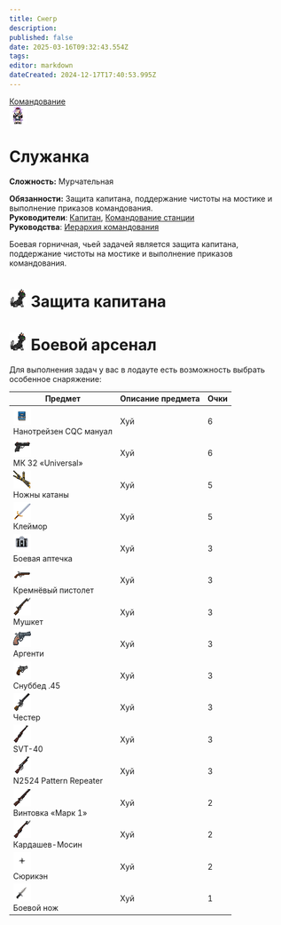 ```yaml
---
title: Снегр
description: 
published: false
date: 2025-03-16T09:32:43.554Z
tags: 
editor: markdown
dateCreated: 2024-12-17T17:40:53.995Z
---
```


<div style="display: flex; justify-content: center;">
  <div class="roles-passport comm">
    <div class="title comm"><a href="/roles/command">Командование</a></div>
    <div>
      <div><div><img src="/roles/maid.png" alt="Мурр...~~"></div></div>
      <div><div>
        <h1>Служанка</h1>
        <p><strong>Сложность:</strong> Мурчательная</p>
        <strong>Обязанности:</strong> Защита капитана, поддержание чистоты на мостике и выполнение приказов командования.<br>
        <b>Руководители</b>: <a href="/roles/captain">Капитан</a>, <a href="/roles/command">Командование станции</a><br>
        <b>Руководства</b>: <a href="/guides/hierarchyofcommand">Иерархия командования</a>
        </div></div>
    </div>
  </div>
</div>

Боевая горничная, чьей задачей является защита капитана, поддержание чистоты на мостике и выполнение приказов командования. 

<h1> <img src="/roles/command/cat48.png"> Защита капитана </h1> 

<h1> <img src="/roles/command/cat48.png"> Боевой арсенал </h1> 

Для выполнения задач у вас в лодауте есть возможность выбрать особенное снаряжение:

<center>
  <table class="maid">
    <thead>
      <tr>
        <th>Предмет</th>
        <th>Описание предмета</th>
        <th>Очки</th>
      </tr>
    </thead>
    <tbody>
      <tr>
        <td><img src="/roles/command/maid/manual_nt.png"><br>Нанотрейзен CQC мануал</td>
        <td>Хуй</td>
        <td>6</td>
      </tr>
      <tr>
        <td><img src="/roles/command/maid/universal.png"><br>МК 32 «Universal»</td>
        <td>Хуй</td>
        <td>6</td>
      </tr>
      <tr>
        <td><img src="/roles/command/maid/sheath-sabre.png"><br>Ножны катаны</td>
        <td>Хуй</td>
        <td>5</td>
      </tr>
      <tr>
        <td><img src="/roles/command/maid/icon.png"><br>Клеймор</td>
        <td>Хуй</td>
        <td>5</td>
      </tr>
      <tr>
        <td><img src="/roles/command/maid/blackkit.png"><br>Боевая аптечка</td>
        <td>Хуй</td>
        <td>3</td>
      </tr>
      <tr>
        <td><img src="/roles/command/maid/flintlock.png"><br>Кремнёвый пистолет</td>
        <td>Хуй</td>
        <td>3</td>
      </tr>
      <tr>
        <td><img src="/roles/command/maid/musket.png"><br>Мушкет</td>
        <td>Хуй</td>
        <td>3</td>
      </tr>
      <tr>
        <td><img src="/roles/command/maid/argenti.png"><br>Аргенти</td>
        <td>Хуй</td>
        <td>3</td>
      </tr>
      <tr>
        <td><img src="/roles/command/maid/webleysnubnose.png"><br>Снуббед .45</td>
        <td>Хуй</td>
        <td>3</td>
      </tr>
      <tr>
        <td><img src="/roles/command/maid/chester.png"><br>Честер</td>
        <td>Хуй</td>
        <td>3</td>
      </tr>
      <tr>
        <td><img src="/roles/command/maid/svt40.png"><br>SVT-40</td>
        <td>Хуй</td>
        <td>3</td>
      </tr>
      <tr>
        <td><img src="/roles/command/maid/repeater.png"><br>N2524 Pattern Repeater</td>
        <td>Хуй</td>
        <td>3</td>
      </tr>
      <tr>
        <td><img src="/roles/command/maid/grand_rifle.png"><br>Винтовка «Марк 1»</td>
        <td>Хуй</td>
        <td>2</td>
      </tr>
      <tr>
        <td><img src="/roles/command/maid/bolt_gun_wood.png"><br>Кардашев-Мосин</td>
        <td>Хуй</td>
        <td>2</td>
      </tr>
      <tr>
        <td><img src="/roles/command/maid/tstar.png"><br>Сюрикэн</td>
        <td>Хуй</td>
        <td>2</td>
      </tr>
      <tr>
        <td><img src="/roles/command/maid/combat_knife.png"><br>Боевой нож</td>
        <td>Хуй</td>
        <td>1</td>
      </tr>
    </tbody>
  </table>
</center>

<div class="table"></div>